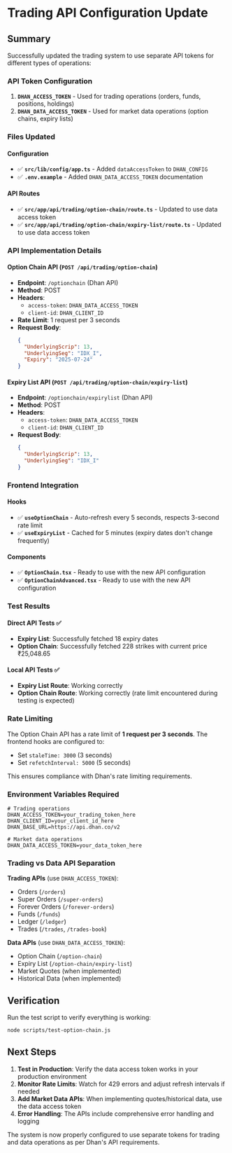 # Trading API Configuration Update

## Summary

Successfully updated the trading system to use separate API tokens for different types of operations:

### API Token Configuration

1. **`DHAN_ACCESS_TOKEN`** - Used for trading operations (orders, funds, positions, holdings)
2. **`DHAN_DATA_ACCESS_TOKEN`** - Used for market data operations (option chains, expiry lists)

### Files Updated

#### Configuration
- ✅ **`src/lib/config/app.ts`** - Added `dataAccessToken` to `DHAN_CONFIG`
- ✅ **`.env.example`** - Added `DHAN_DATA_ACCESS_TOKEN` documentation

#### API Routes
- ✅ **`src/app/api/trading/option-chain/route.ts`** - Updated to use data access token
- ✅ **`src/app/api/trading/option-chain/expiry-list/route.ts`** - Updated to use data access token

### API Implementation Details

#### Option Chain API (`POST /api/trading/option-chain`)
- **Endpoint**: `/optionchain` (Dhan API)
- **Method**: POST
- **Headers**: 
  - `access-token`: `DHAN_DATA_ACCESS_TOKEN`
  - `client-id`: `DHAN_CLIENT_ID`
- **Rate Limit**: 1 request per 3 seconds
- **Request Body**:
  ```json
  {
    "UnderlyingScrip": 13,
    "UnderlyingSeg": "IDX_I",
    "Expiry": "2025-07-24"
  }
  ```

#### Expiry List API (`POST /api/trading/option-chain/expiry-list`)
- **Endpoint**: `/optionchain/expirylist` (Dhan API)
- **Method**: POST
- **Headers**: 
  - `access-token`: `DHAN_DATA_ACCESS_TOKEN`
  - `client-id`: `DHAN_CLIENT_ID`
- **Request Body**:
  ```json
  {
    "UnderlyingScrip": 13,
    "UnderlyingSeg": "IDX_I"
  }
  ```

### Frontend Integration

#### Hooks
- ✅ **`useOptionChain`** - Auto-refresh every 5 seconds, respects 3-second rate limit
- ✅ **`useExpiryList`** - Cached for 5 minutes (expiry dates don't change frequently)

#### Components
- ✅ **`OptionChain.tsx`** - Ready to use with the new API configuration
- ✅ **`OptionChainAdvanced.tsx`** - Ready to use with the new API configuration

### Test Results

#### Direct API Tests ✅
- **Expiry List**: Successfully fetched 18 expiry dates
- **Option Chain**: Successfully fetched 228 strikes with current price ₹25,048.65

#### Local API Tests ✅
- **Expiry List Route**: Working correctly
- **Option Chain Route**: Working correctly (rate limit encountered during testing is expected)

### Rate Limiting

The Option Chain API has a rate limit of **1 request per 3 seconds**. The frontend hooks are configured to:
- Set `staleTime: 3000` (3 seconds)
- Set `refetchInterval: 5000` (5 seconds)

This ensures compliance with Dhan's rate limiting requirements.

### Environment Variables Required

```env
# Trading operations
DHAN_ACCESS_TOKEN=your_trading_token_here
DHAN_CLIENT_ID=your_client_id_here
DHAN_BASE_URL=https://api.dhan.co/v2

# Market data operations  
DHAN_DATA_ACCESS_TOKEN=your_data_token_here
```

### Trading vs Data API Separation

**Trading APIs** (use `DHAN_ACCESS_TOKEN`):
- Orders (`/orders`)
- Super Orders (`/super-orders`) 
- Forever Orders (`/forever-orders`)
- Funds (`/funds`)
- Ledger (`/ledger`)
- Trades (`/trades`, `/trades-book`)

**Data APIs** (use `DHAN_DATA_ACCESS_TOKEN`):
- Option Chain (`/option-chain`)
- Expiry List (`/option-chain/expiry-list`)
- Market Quotes (when implemented)
- Historical Data (when implemented)

## Verification

Run the test script to verify everything is working:

```bash
node scripts/test-option-chain.js
```

## Next Steps

1. **Test in Production**: Verify the data access token works in your production environment
2. **Monitor Rate Limits**: Watch for 429 errors and adjust refresh intervals if needed
3. **Add Market Data APIs**: When implementing quotes/historical data, use the data access token
4. **Error Handling**: The APIs include comprehensive error handling and logging

The system is now properly configured to use separate tokens for trading and data operations as per Dhan's API requirements.
